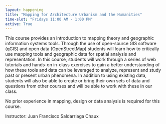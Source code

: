 ```yaml
---
layout: happening
title: "Mapping for Architecture Urbanism and the Humanities"
time-slot: "Fridays 11:00 AM - 1:00 PM"
active: True
---
```


This course provides an introduction to mapping theory and geographic information systems tools. Through the use of open-source GIS software (qGIS) and open data (OpenStreetMap) students will learn how to critically use mapping tools and geographic data for spatial analysis and representation. In this course, students will work through a series of web tutorials and hands-on in-class exercises to gain a better understanding of how these tools and data can be leveraged to analyze, represent and study past or present urban phenomena. In addition to using existing data, students will also be able to create or bring their own sets of data and questions from other courses and will be able to work with these in our class.

No prior experience in mapping, design or data analysis is required for this course.

Instructor: Juan Francisco Saldarriaga Chaux